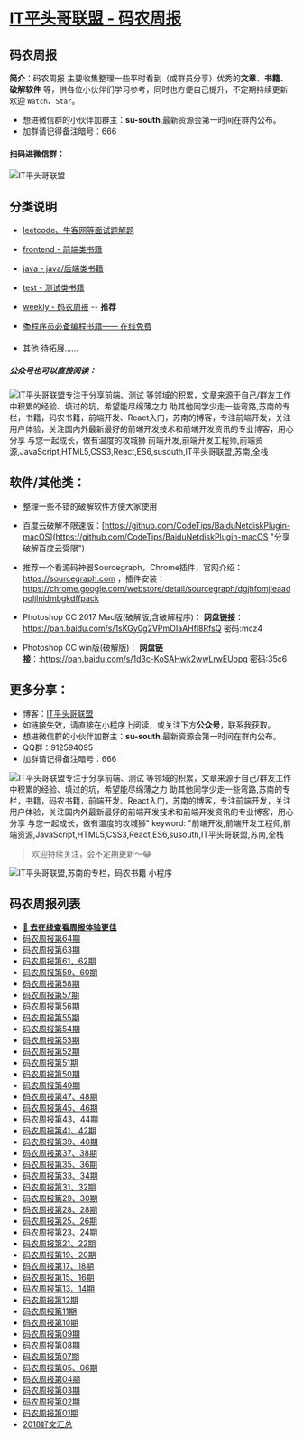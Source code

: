 
# [IT平头哥联盟 - 码农周报](https://susouth.com/ "@IT·平头哥联盟，码农书籍，苏南的专栏")


## 码农周报

**简介**：码农周报 主要收集整理一些平时看到（或群员分享）优秀的**文章**、**书籍**、**破解软件** 等，供各位小伙伴们学习参考，同时也方便自己提升，不定期持续更新欢迎 `Watch`、`Star`。
+ 想进微信群的小伙伴加群主：**su-south**,最新资源会第一时间在群内公布。
+ 加群请记得备注暗号：666
#### 扫码进微信群：
![IT平头哥联盟](https://user-images.githubusercontent.com/18324563/55072435-11916a00-50c6-11e9-86ff-b906d7040c2d.png)


## 分类说明

+ [leetcode、牛客网等面试题解题](https://github.com/meibin08/free-programming-books/issues?q=is%3Aissue+is%3Aopen+label%3A%E5%A4%A7%E5%8E%82%E9%9D%A2%E8%AF%95%E9%A2%98 "力扣, 力扣中国, LeetCode, lingkou, LC, LCCN, LeetCode中国, LeetCode官网, 领扣, 领扣网, 领扣网络, 领扣中国, 刷题, 在线编程, LeetCode题库, 面经, 算法, 面试, 面试题, 机器学习, 大数据, 代码, 汇编, 编程, 开发, 程序员, 工程师, 码农, 程序猿, BAT, BAT面试, OJ, online judge, coding , interview, 技术面试, LeetCode中文版, leetcodechina")

+ [frontend - 前端类书籍](./frontend "前端类电子书籍整理")

+ [java - java/后端类书籍](./java "java或后端开发人员电子书籍整理")

+ [test - 测试类书籍](./test "测试人员电子书籍整理")

+ [weekly - 码农周报](#码农周报列表) -- **推荐**

+ [📚程序员必备编程书籍—— 在线免费](https://www.javascriptc.com/books-navigation)

+ 其他 待拓展……



##### 公众号也可以直接阅读：
![IT平头哥联盟专注于分享前端、测试 等领域的积累，文章来源于自己/群友工作中积累的经验、填过的坑，希望能尽绵薄之力 助其他同学少走一些弯路,苏南的专栏，书籍，码农书籍，前端开发、React入门，苏南的博客，专注前端开发，关注用户体验，关注国内外最新最好的前端开发技术和前端开发资讯的专业博客，用心分享 与您一起成长，做有温度的攻城狮 前端开发,前端开发工程师,前端资源,JavaScript,HTML5,CSS3,React,ES6,susouth,IT平头哥联盟,苏南,全栈](https://user-images.githubusercontent.com/18324563/49295841-ae197600-f4f1-11e8-80c9-53ee54ee1f86.png "IT平头哥联盟")


## 软件/其他类：
+ 整理一些不错的破解软件方便大家使用
+ 百度云破解不限速版：[https://github.com/CodeTips/BaiduNetdiskPlugin-macOS](https://github.com/CodeTips/BaiduNetdiskPlugin-macOS "分享破解百度云受限")
+ 推荐一个看源码神器Sourcegraph，Chrome插件，官网介绍：https://sourcegraph.com
，插件安装：https://chrome.google.com/webstore/detail/sourcegraph/dgjhfomjieaadpoljlnidmbgkdffpack

+ Photoshop CC 2017 Mac版(破解版,含破解程序)：
**网盘链接**：https://pan.baidu.com/s/1sKGy0g2VPmOIaAHfl8RfsQ  密码:mcz4

+ Photoshop CC win版(破解版)：
**网盘链接**：:https://pan.baidu.com/s/1d3c-KoSAHwk2wwLrwEUopg  密码:35c6


## 更多分享：

+ 博客：[IT平头哥联盟](https://susouth.com "IT平头哥联盟")
+ 如链接失效，请直接在小程序上阅读，或关注下方**公众号**，联系我获取。
+ 想进微信群的小伙伴加群主：**su-south**,最新资源会第一时间在群内公布。
+ QQ群：912594095
+ 加群请记得备注暗号：666

![IT平头哥联盟专注于分享`前端、测试` 等领域的积累，文章来源于自己/群友工作中积累的经验、填过的坑，希望能尽绵薄之力 助其他同学少走一些弯路,苏南的专栏，书籍，码农书籍，前端开发、React入门，苏南的博客，专注前端开发，关注用户体验，关注国内外最新最好的前端开发技术和前端开发资讯的专业博客，用心分享 与您一起成长，做有温度的攻城狮"
keyword: "前端开发,前端开发工程师,前端资源,JavaScript,HTML5,CSS3,React,ES6,susouth,IT平头哥联盟,苏南,全栈](https://user-images.githubusercontent.com/18324563/49295841-ae197600-f4f1-11e8-80c9-53ee54ee1f86.png)


> 欢迎持续关注，会不定期更新～😂

![IT平头哥联盟,苏南的专栏，码农书籍 小程序](https://user-images.githubusercontent.com/18324563/49295847-b1acfd00-f4f1-11e8-8bd7-64912bff7cb7.png "码农书籍 小程序")





码农周报列表
---------

+ **[:lollipop: 去在线查看周报体验更佳](https://www.javascriptc.com/category/javascript-weekly)**
+ [码农周报第64期](https://github.com/meibin08/free-programming-books/issues/78)
+ [码农周报第63期](https://github.com/meibin08/free-programming-books/issues/70)
+ [码农周报第61、62期](https://github.com/meibin08/free-programming-books/issues/69)
+ [码农周报第59、60期](https://github.com/meibin08/free-programming-books/issues/68)
+ [码农周报第58期](https://github.com/meibin08/free-programming-books/issues/67)
+ [码农周报第57期](https://github.com/meibin08/free-programming-books/issues/66)
+ [码农周报第56期](https://github.com/meibin08/free-programming-books/issues/65)
+ [码农周报第55期](https://github.com/meibin08/free-programming-books/issues/64)
+ [码农周报第54期](https://github.com/meibin08/free-programming-books/issues/63)
+ [码农周报第53期](https://github.com/meibin08/free-programming-books/issues/62)
+ [码农周报第52期](https://github.com/meibin08/free-programming-books/issues/61)
+ [码农周报第51期](https://github.com/meibin08/free-programming-books/issues/60)
+ [码农周报第50期](https://github.com/meibin08/free-programming-books/issues/59)
+ [码农周报第49期](https://github.com/meibin08/free-programming-books/issues/58)
+ [码农周报第47、48期](https://github.com/meibin08/free-programming-books/issues/57)
+ [码农周报第45、46期](https://github.com/meibin08/free-programming-books/issues/56)
+ [码农周报第43、44期](https://github.com/meibin08/free-programming-books/issues/55)
+ [码农周报第41、42期](https://github.com/meibin08/free-programming-books/issues/54)
+ [码农周报第39、40期](https://github.com/meibin08/free-programming-books/issues/53)
+ [码农周报第37、38期](https://github.com/meibin08/free-programming-books/issues/52)
+ [码农周报第35、36期](https://github.com/meibin08/free-programming-books/issues/51)
+ [码农周报第33、34期](https://github.com/meibin08/free-programming-books/issues/50)
+ [码农周报第31、32期](./weekly/programmer-32-week.md)
+ [码农周报第29、30期](./weekly/programmer-30-week.md)
+ [码农周报第28、28期](./weekly/programmer-28-week.md)
+ [码农周报第25、26期](./weekly/programmer-26-week.md)
+ [码农周报第23、24期](./weekly/programmer-24-week.md)
+ [码农周报第21、22期](./weekly/programmer-22-week.md)
+ [码农周报第19、20期](./weekly/programmer-20-week.md)
+ [码农周报第17、18期](./weekly/programmer-18-week.md)
+ [码农周报第15、16期](./weekly/programmer-16-week.md)
+ [码农周报第13、14期](./weekly/programmer-14-week.md)
+ [码农周报第12期](./weekly/programmer-12-week.md)
+ [码农周报第11期](./weekly/programmer-11-week.md)
+ [码农周报第10期](./weekly/programmer-10-week.md)
+ [码农周报第09期](./weekly/programmer-09-week.md)
+ [码农周报第08期](./weekly/programmer-08-week.md)
+ [码农周报第07期](./weekly/programmer-07-week.md)
+ [码农周报第05、06期](./weekly/programmer-05-week.md)
+ [码农周报第04期](./weekly/programmer-04-week.md)
+ [码农周报第03期](./weekly/programmer-03-week.md)
+ [码农周报第02期](./weekly/programmer-02-week.md)
+ [码农周报第01期](./weekly/programmer-01-week.md)
+ [2018好文汇总](./weekly/2018-summary.md "前端，2018好文汇总")
